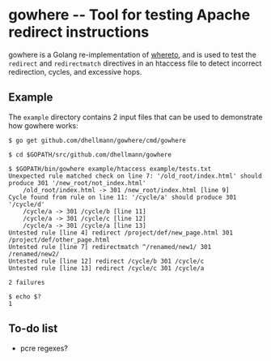 # gowhere -- Tool for testing Apache redirect instructions

gowhere is a Golang re-implementation of
[whereto](https://docs.openstack.org/whereto/), and is used to test
the `redirect` and `redirectmatch` directives in an htaccess file to
detect incorrect redirection, cycles, and excessive hops.

## Example

The `example` directory contains 2 input files that can be used to
demonstrate how gowhere works:

    $ go get github.com/dhellmann/gowhere/cmd/gowhere

    $ cd $GOPATH/src/github.com/dhellmann/gowhere

    $ $GOPATH/bin/gowhere example/htaccess example/tests.txt
    Unexpected rule matched check on line 7: '/old_root/index.html' should produce 301 '/new_root/not_index.html'
        /old_root/index.html -> 301 /new_root/index.html [line 9]
    Cycle found from rule on line 11: '/cycle/a' should produce 301 '/cycle/d'
        /cycle/a -> 301 /cycle/b [line 11]
        /cycle/a -> 301 /cycle/c [line 12]
        /cycle/a -> 301 /cycle/a [line 13]
    Untested rule [line 4] redirect /project/def/new_page.html 301 /project/def/other_page.html
    Untested rule [line 7] redirectmatch ^/renamed/new1/ 301 /renamed/new2/
    Untested rule [line 12] redirect /cycle/b 301 /cycle/c
    Untested rule [line 13] redirect /cycle/c 301 /cycle/a

    2 failures

    $ echo $?
    1

## To-do list

- pcre regexes?
